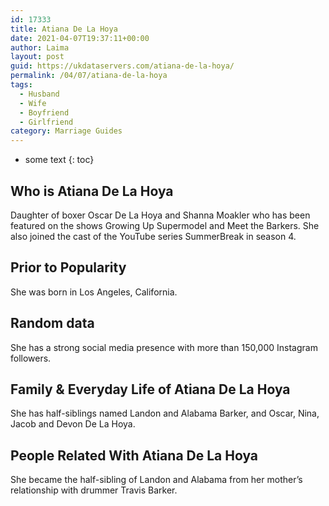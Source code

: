 ```yaml
---
id: 17333
title: Atiana De La Hoya
date: 2021-04-07T19:37:11+00:00
author: Laima
layout: post
guid: https://ukdataservers.com/atiana-de-la-hoya/
permalink: /04/07/atiana-de-la-hoya
tags:
  - Husband
  - Wife
  - Boyfriend
  - Girlfriend
category: Marriage Guides
---
```


* some text
{: toc}


## Who is Atiana De La Hoya
                  
                  
                  
Daughter of boxer Oscar De La Hoya and Shanna Moakler who has been featured on the shows Growing Up Supermodel and Meet the Barkers. She also joined the cast of the YouTube series SummerBreak in season 4.
                  
              
            
              
            
                
                
                
## Prior to Popularity
                  
                  
                  
She was born in Los Angeles, California.
                  
              
            
              
            
                
                
                
## Random data
                  
                  
                  
She has a strong social media presence with more than 150,000 Instagram followers.
                  
              
            
              
            
                
                
                
## Family & Everyday Life of Atiana De La Hoya
                  
                  
                  
She has half-siblings named Landon and Alabama Barker, and Oscar, Nina, Jacob and Devon De La Hoya.
                  
              
            
              
            
                
                
                
## People Related With Atiana De La Hoya
                  
                  
                  
She became the half-sibling of Landon and Alabama from her mother&#8217;s relationship with drummer Travis Barker.
                  
              
            
              
            
                
              
            
              
              
            
            
              
            
          
          
          